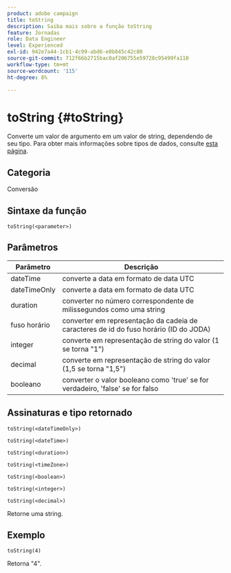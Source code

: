 ```yaml
---
product: adobe campaign
title: toString
description: Saiba mais sobre a função toString
feature: Jornadas
role: Data Engineer
level: Experienced
exl-id: 942e7a44-1cb1-4c99-abd6-e0b045c42c80
source-git-commit: 712f66b2715bac0af206755e59728c95499fa110
workflow-type: tm+mt
source-wordcount: '115'
ht-degree: 8%

---
```


# toString {#toString}

Converte um valor de argumento em um valor de string, dependendo de seu tipo. Para obter mais informações sobre tipos de dados, consulte [esta página](../expression/data-types.md).

## Categoria

Conversão

## Sintaxe da função

`toString(<parameter>)`

## Parâmetros

| Parâmetro | Descrição |
|--- |--- |
| dateTime | converte a data em formato de data UTC |
| dateTimeOnly | converte a data em formato de data UTC |
| duration | converter no número correspondente de milissegundos como uma string |
| fuso horário | converter em representação da cadeia de caracteres de id do fuso horário (ID do JODA) |
| integer | converte em representação de string do valor (1 se torna &quot;1&quot;) |
| decimal | converte em representação de string do valor (1,5 se torna &quot;1,5&quot;) |
| booleano | converter o valor booleano como &#39;true&#39; se for verdadeiro, &#39;false&#39; se for falso |

## Assinaturas e tipo retornado

`toString(<dateTimeOnly>)`

`toString(<dateTime>)`

`toString(<duration>)`

`toString(<timeZone>)`

`toString(<boolean>)`

`toString(<integer>)`

`toString(<decimal>)`

Retorne uma string.

## Exemplo

`toString(4)`

Retorna &quot;4&quot;.
